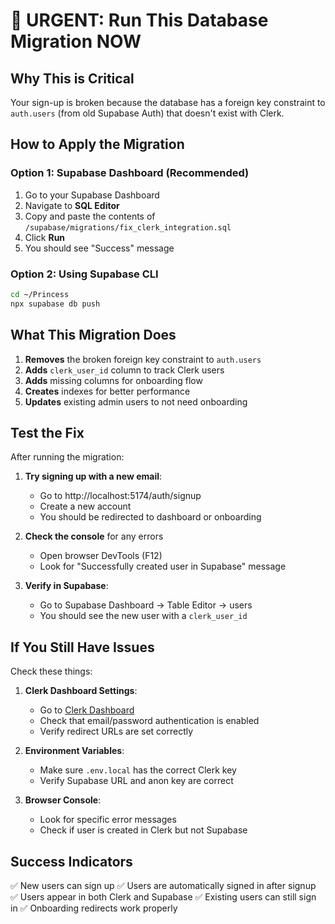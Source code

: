# 🚨 URGENT: Run This Database Migration NOW

## Why This is Critical
Your sign-up is broken because the database has a foreign key constraint to `auth.users` (from old Supabase Auth) that doesn't exist with Clerk.

## How to Apply the Migration

### Option 1: Supabase Dashboard (Recommended)
1. Go to your Supabase Dashboard
2. Navigate to **SQL Editor**
3. Copy and paste the contents of `/supabase/migrations/fix_clerk_integration.sql`
4. Click **Run**
5. You should see "Success" message

### Option 2: Using Supabase CLI
```bash
cd ~/Princess
npx supabase db push
```

## What This Migration Does
1. **Removes** the broken foreign key constraint to `auth.users`
2. **Adds** `clerk_user_id` column to track Clerk users
3. **Adds** missing columns for onboarding flow
4. **Creates** indexes for better performance
5. **Updates** existing admin users to not need onboarding

## Test the Fix
After running the migration:

1. **Try signing up with a new email**:
   - Go to http://localhost:5174/auth/signup
   - Create a new account
   - You should be redirected to dashboard or onboarding

2. **Check the console** for any errors
   - Open browser DevTools (F12)
   - Look for "Successfully created user in Supabase" message

3. **Verify in Supabase**:
   - Go to Supabase Dashboard → Table Editor → users
   - You should see the new user with a `clerk_user_id`

## If You Still Have Issues
Check these things:

1. **Clerk Dashboard Settings**:
   - Go to [Clerk Dashboard](https://dashboard.clerk.com)
   - Check that email/password authentication is enabled
   - Verify redirect URLs are set correctly

2. **Environment Variables**:
   - Make sure `.env.local` has the correct Clerk key
   - Verify Supabase URL and anon key are correct

3. **Browser Console**:
   - Look for specific error messages
   - Check if user is created in Clerk but not Supabase

## Success Indicators
✅ New users can sign up
✅ Users are automatically signed in after signup
✅ Users appear in both Clerk and Supabase
✅ Existing users can still sign in
✅ Onboarding redirects work properly